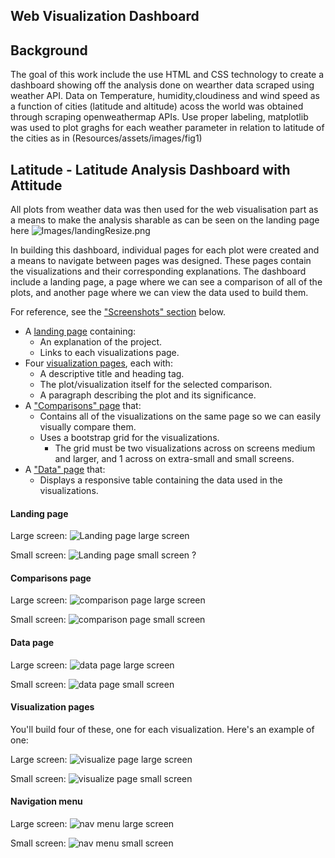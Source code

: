 ## Web Visualization Dashboard

## Background

The goal of this work include the use HTML and CSS technology to create a dashboard showing off the analysis done on wearther data scraped using weather API. Data on Temperature, humidity,cloudiness and wind speed as a function of cities (latitude and altitude) acoss the world was obtained through scraping openweathermap APIs.
Use proper labeling, matplotlib was used to plot graghs for each weather parameter in relation to latitude of the cities as in
(Resources/assets/images/fig1)

## Latitude - Latitude Analysis Dashboard with Attitude
All plots from weather data was then used for the web visualisation part as a means to make the analysis sharable as can be seen on the landing page here
![Images/landingResize.png](Images/landingResize.png)

In building this dashboard, individual pages for each plot were created and a means to navigate between pages was designed. These pages contain the visualizations and their corresponding explanations. The dashboard include a landing page, a page where we can see a comparison of all of the plots, and another page where we can view the data used to build them.

For reference, see the ["Screenshots" section](#screenshots) below.

* A [landing page](#landing-page) containing:
  * An explanation of the project.
  * Links to each visualizations page.
* Four [visualization pages](#visualization-pages), each with:
  * A descriptive title and heading tag.
  * The plot/visualization itself for the selected comparison.
  * A paragraph describing the plot and its significance.
* A ["Comparisons" page](#comparisons-page) that:
  * Contains all of the visualizations on the same page so we can easily visually compare them.
  * Uses a bootstrap grid for the visualizations.
    * The grid must be two visualizations across on screens medium and larger, and 1 across on extra-small and small screens.
* A ["Data" page](#data-page) that:
  * Displays a responsive table containing the data used in the visualizations.
 

#### Landing page

Large screen:
![Landing page large screen](Images/landing-lg.png)

Small screen:
![Landing page small screen](Images/landing-sm.png)
?

#### Comparisons page

Large screen:
![comparison page large screen](Images/comparison-lg.png)

Small screen:
![comparison page small screen](Images/comparison-sm.png)

#### Data page

Large screen:
![data page large screen](Images/data-lg.png)

Small screen:
![data page small screen](Images/data-sm.png)

#### Visualization pages

You'll build four of these, one for each visualization. Here's an example of one:

Large screen:
![visualize page large screen](Images/visualize-lg.png)

Small screen:
![visualize page small screen](Images/visualize-sm.png)

#### Navigation menu

Large screen:
![nav menu large screen](Images/nav-lg.png)

Small screen:
![nav menu small screen](Images/nav-sm.png)
